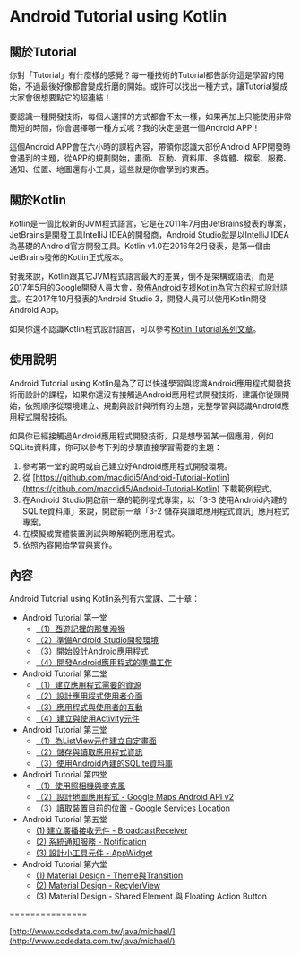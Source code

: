 # Android Tutorial using Kotlin

## 關於Tutorial

你對「Tutorial」有什麼樣的感覺？每一種技術的Tutorial都告訴你這是學習的開始，不過最後好像都會變成折磨的開始。或許可以找出一種方式，讓Tutorial變成大家會很想要點它的超連結！

要認識一種開發技術，每個人選擇的方式都會不太一樣，如果再加上只能使用非常簡短的時間，你會選擇哪一種方式呢？我的決定是選一個Android APP！

這個Android APP會在六小時的課程內容，帶領你認識大部份Android  APP開發時會遇到的主題，從APP的規劃開始，畫面、互動、資料庫、多媒體、檔案、服務、通知、位置、地圖還有小工具，這些就是你會學到的東西。

## 關於Kotlin

Kotlin是一個比較新的JVM程式語言，它是在2011年7月由JetBrains發表的專案，JetBrains是開發工具IntelliJ IDEA的開發商，Android Studio就是以IntelliJ IDEA為基礎的Android官方開發工具。Kotlin v1.0在2016年2月發表，是第一個由JetBrains發佈的Kotlin正式版本。

對我來說，Kotlin跟其它JVM程式語言最大的差異，倒不是架構或語法，而是2017年5月的Google開發人員大會，[發佈Android支援Kotlin為官方的程式設計語言](https://developer.android.com/kotlin/index.html)。在2017年10月發表的Android Studio 3，開發人員可以使用Kotlin開發Android App。

如果你還不認識Kotlin程式設計語言，可以參考[Kotlin Tutorial系列文章](http://www.codedata.com.tw/kotlin/kt01)。

## 使用說明

Android Tutorial using Kotlin是為了可以快速學習與認識Android應用程式開發技術而設計的課程，如果你還沒有接觸過Android應用程式開發技術，建議你從頭開始，依照順序從環境建立、規劃與設計與所有的主題，完整學習與認識Android應用程式開發技術。

如果你已經接觸過Android應用程式開發技術，只是想學習某一個應用，例如SQLite資料庫，你可以參考下列的步驟直接學習需要的主題：

1. 參考第一堂的說明或自己建立好Android應用程式開發環境。
2. 從 [https://github.com/macdidi5/Android-Tutorial-Kotlin](https://github.com/macdidi5/Android-Tutorial-Kotlin) 下載範例程式。
3. 在Android Studio開啟前一章的範例程式專案，以「3-3 使用Android內建的SQLite資料庫」來說，開啟前一章「3-2 儲存與讀取應用程式資訊」應用程式專案。
4. 在模擬或實體裝置測試與瞭解範例應用程式。
5. 依照內容開始學習與實作。

## 內容

Android Tutorial using Kotlin系列有六堂課、二十章：

*	Android Tutorial 第一堂
	*	[（1）西遊記裡的那隻潑猴](http://www.codedata.com.tw/mobile/atk0101/)
	*	[（2）準備Android Studio開發環境](http://www.codedata.com.tw/mobile/atk0102/)
	*	[（3）開始設計Android應用程式](http://www.codedata.com.tw/mobile/atk0103/)
	*	[（4）開發Android應用程式的準備工作](http://www.codedata.com.tw/mobile/atk0104/)
*	Android Tutorial 第二堂
	*	[（1）建立應用程式需要的資源](http://www.codedata.com.tw/mobile/atk0201/)
	*	[（2）設計應用程式使用者介面](http://www.codedata.com.tw/mobile/atk0202/)
	*	[（3）應用程式與使用者的互動](http://www.codedata.com.tw/mobile/atk0203/)
	*	[（4）建立與使用Activity元件](http://www.codedata.com.tw/mobile/atk0204/)
*	Android Tutorial 第三堂
	*	[（1）為ListView元件建立自定畫面](http://www.codedata.com.tw/mobile/atk0301/)
	*	[（2）儲存與讀取應用程式資訊](http://www.codedata.com.tw/mobile/atk0302/)
	*	[（3）使用Android內建的SQLite資料庫](http://www.codedata.com.tw/mobile/atk0303/)
*	Android Tutorial 第四堂
	*	[（1）使用照相機與麥克風](http://www.codedata.com.tw/mobile/atk0401/)
	*	[（2）設計地圖應用程式 - Google Maps Android API v2](http://www.codedata.com.tw/mobile/atk0402/)
	*	[（3）讀取裝置目前的位置 - Google Services Location](http://www.codedata.com.tw/mobile/atk0403/)
*	Android Tutorial 第五堂
	*	[(1) 建立廣播接收元件 - BroadcastReceiver](http://www.codedata.com.tw/mobile/atk0501/)
	*	[(2) 系統通知服務 - Notification](http://www.codedata.com.tw/mobile/atk0502/)
	*	[(3) 設計小工具元件 - AppWidget](http://www.codedata.com.tw/mobile/atk0503/)
*	Android Tutorial 第六堂
	*	[(1) Material Design - Theme與Transition](http://www.codedata.com.tw/mobile/atk0601/)
	*	[(2) Material Design - RecylerView](http://www.codedata.com.tw/mobile/atk0602/)
	*	(3) Material Design - Shared Element 與 Floating Action Button

===============

[http://www.codedata.com.tw/java/michael/](http://www.codedata.com.tw/java/michael/)

